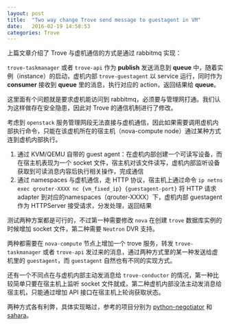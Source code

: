 ```yaml
---
layout: post
title:  "Two way change Trove send message to guestagent in VM"
date:   2016-02-19 14:58:53
categories: Trove
---
```


上篇文章介绍了 Trove 与虚机通信的方式是通过 rabbitmq 实现：

`trove-taskmanager` 或者 `trove-api` 作为 **publish** 发送消息到 **queue** 中，随着实例（instance）的启动，虚机内部 `trove-guestagent` 以 service 运行，同时作为 **consumer** 接收到 **queue** 里的消息，执行对应的 action，返回结果给 **queue**。

这里面有个问题就是要求虚机能访问到 rabbitmq，必须要与管理网打通。我们认为这样做存在安全隐患，因此对 Trove 的通信机制进行了修改。

考虑到 `openstack` 服务管理网段无法直接与虚机通信，因此如果需要调用虚机内部执行命令，只能在该虚机所在的宿主机（nova-compute node）通过某种方式连到虚机内部执行。

1. 通过 KVM/QEMU 自带的 guest agent：在虚机内部创建一个可读写设备，而在宿主机表现为一个 socket 文件，宿主机对该文件读写，虚机内部监听设备获取到可读消息内容后执行相关操作，完成通信
2. 通过 namespaces 与虚机通信，走 HTTP 协议，宿主机上通过命令 `ip netns exec qrouter-XXXX nc {vm_fixed_ip} {guestagent-port}` 将 HTTP 请求 adapter 到对应的namespaces（qrouter-XXXX）下，虚机内部 guestagent 作为 HTTPServer 接受请求，分发处理，返回结果

测试两种方案都是可行的，不过第一种需要修改 `nova` 在创建 `trove` 数据库实例的时候增加 socket 文件，第二种需要 `Neutron` DVR 支持。

两种都需要在 `nova-compute` 节点上增加一个 trove 服务，转发 `trove-taskmanager` 或者 `trove-api` 发过来的消息，通过两种方式里的某一种发送给虚机里的 `guestagent`，而 `guestagent` 自然也有不同的实现方式。

还有一个不同点在与虚机内部主动发消息给 `trove-conductor` 的情况，第一种比较简单只要在宿主机上监听 socket 文件就成，第二种虚机内部没法主动发消息给宿主机，只能通过增加 API 接口在宿主机上轮询获取状态。

两种方式各有利弊，具体实现略过，参考的项目分别为 [python-negotiator](https://github.com/xolox/python-negotiator) 和 [sahara](https://github.com/openstack/sahara)。
